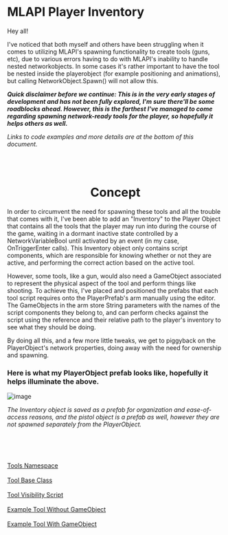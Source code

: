 # MLAPI Player Inventory
Hey all!

I've noticed that both myself and others have been struggling when it comes to utilizing MLAPI's spawning functionality to create tools (guns, etc), due to various errors having to do with MLAPI's inability to handle nested networkobjects. In some cases it's rather important to have the tool be nested inside the playerobject (for example positioning and animations), but calling NetworkObject.Spawn() will not allow this.

***Quick disclaimer before we continue: This is in the very early stages of development and has not been fully explored, I'm sure there'll be some roadblocks ahead. However, this is the farthest I've managed to come regarding spawning network-ready tools for the player, so hopefully it helps others as well.***

_Links to code examples and more details are at the bottom of this document._


<br />
<br />


<h1 align="center">
  Concept
</h1>

In order to circumvent the need for spawning these tools and all the trouble that comes with it, I've been able to add an "Inventory" to the Player Object that contains all the tools that the player may run into during the course of the game, waiting in a dormant inactive state controlled by a NetworkVariableBool until activated by an event (in my case, OnTriggerEnter calls). This Inventory object only contains script components, which are responsible for knowing whether or not they are active, and performing the correct action based on the active tool.

However, some tools, like a gun, would also need a GameObject associated to represent the physical aspect of the tool and perform things like shooting. To achieve this, I've placed and positioned the prefabs that each tool script requires onto the PlayerPrefab's arm manually using the editor. The GameObjects in the arm store String parameters with the names of the script components they belong to, and can perform checks against the script using the reference and their relative path to the player's inventory to see what they should be doing.

By doing all this, and a few more little tweaks, we get to piggyback on the PlayerObject's network properties, doing away with the need for ownership and spawning.


### Here is what my PlayerObject prefab looks like, hopefully it helps illuminate the above.
![image](https://user-images.githubusercontent.com/56968310/113514217-0a837900-9576-11eb-9770-996deb05e2df.png)


_The Inventory object is saved as a prefab for organization and ease-of-access reasons, and the pistol object is a prefab as well, however they are not spawned separately from the PlayerObject._

<br /><br /><br />

[Tools Namespace](url)
<br /><br />
[Tool Base Class](url)
<br /><br />
[Tool Visibility Script](url)
<br /><br />
[Example Tool Without GameObject](url)
<br /><br />
[Example Tool With GameObject](url)
